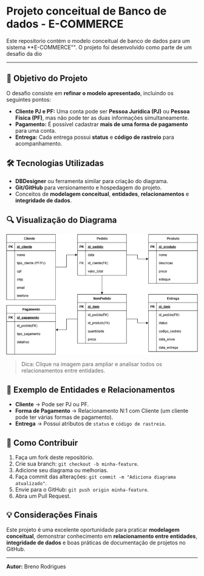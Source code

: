 # Projeto conceitual de Banco de dados - E-COMMERCE

Este repositorio contém o modelo conceitual de banco de dados para um sistema **E-COMMERCE"".
O projeto foi desenvolvido como parte de um desafio da dio 
___

## 🎯 Objetivo do Projeto
O desafio consiste em **refinar o modelo apresentado**, incluindo os seguintes pontos:

- **Cliente PJ e PF:** Uma conta pode ser **Pessoa Jurídica (PJ)** ou **Pessoa Física (PF)**, mas não pode ter as duas informações simultaneamente.  
- **Pagamento:** É possível cadastrar **mais de uma forma de pagamento** para uma conta.  
- **Entrega:** Cada entrega possui **status** e **código de rastreio** para acompanhamento.  

## 🛠️ Tecnologias Utilizadas
- **DBDesigner** ou ferramenta similar para criação do diagrama.
- **Git/GitHub** para versionamento e hospedagem do projeto.
- Conceitos de **modelagem conceitual**, **entidades**, **relacionamentos** e **integridade de dados**.


## 🔍 Visualização do Diagrama
![Diagrama Conceitual](https://raw.githubusercontent.com/breno-rodrigues17/Projeto-E-commerce---Modelo-Conceitual/main/Modelo%20conceitual%20ecommerce%20-%20dio.png)

> Dica: Clique na imagem para ampliar e analisar todos os relacionamentos entre entidades.

## 📝 Exemplo de Entidades e Relacionamentos
- **Cliente** → Pode ser PJ ou PF.  
- **Forma de Pagamento** → Relacionamento N:1 com Cliente (um cliente pode ter várias formas de pagamento).  
- **Entrega** → Possui atributos de `status` e `código de rastreio`.  

## 🚀 Como Contribuir
1. Faça um fork deste repositório.  
2. Crie sua branch: `git checkout -b minha-feature`.  
3. Adicione seu diagrama ou melhorias.  
4. Faça commit das alterações: `git commit -m "Adiciona diagrama atualizado"`.  
5. Envie para o GitHub: `git push origin minha-feature`.  
6. Abra um Pull Request.  

## 💡 Considerações Finais
Este projeto é uma excelente oportunidade para praticar **modelagem conceitual**, demonstrar conhecimento em **relacionamento entre entidades**, **integridade de dados** e boas práticas de documentação de projetos no GitHub.  

---
**Autor:** Breno Rodrigues





